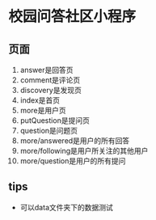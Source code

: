 # 校园问答社区小程序
## 页面
1. answer是回答页
2. comment是评论页
3. discovery是发现页
4. index是首页
5. more是用户页
6. putQuestion是提问页
7. question是问题页
8. more/answered是用户的所有回答
9. more/following是用户所关注的其他用户
10. more/question是用户的所有提问

## tips

- 可以data文件夹下的数据测试
